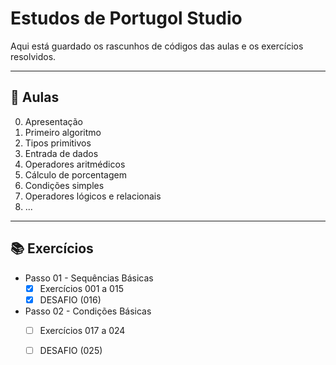 # Estudos de Portugol Studio
 Aqui está guardado os rascunhos de códigos das aulas e os exercícios resolvidos.
***

## 📑 Aulas
0. Apresentação
1. Primeiro algoritmo
2. Tipos primitivos
3. Entrada de dados
4. Operadores aritmédicos
5. Cálculo de porcentagem
6. Condições simples
7. Operadores lógicos e relacionais
8. ...
---
## 📚 Exercícios
* Passo 01 - Sequências Básicas
    - [x] Exercícios 001 a 015
    - [x] DESAFIO (016)
* Passo 02 - Condições Básicas
    - [ ] Exercícios 017 a 024
    - [ ] DESAFIO (025)
  
